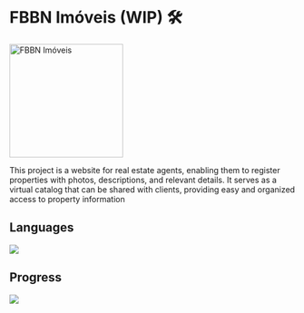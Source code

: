 # FBBN Imóveis (WIP)  :hammer_and_wrench:

<img src="https://github.com/user-attachments/assets/461e44c6-ea8f-4ee2-a151-3964241437b0" alt="FBBN Imóveis" width="200" />

This project is a website for real estate agents, enabling them to register properties with photos, descriptions, and relevant details. It serves as a virtual catalog that can be shared with clients, providing easy and organized access to property information


## Languages

<p>
  <a href="https://skillicons.dev">
    <img src="https://skillicons.dev/icons?i=ts,react,nodejs,express,mysql" />
  </a>
</p>

## Progress

![](https://geps.dev/progress/5)
